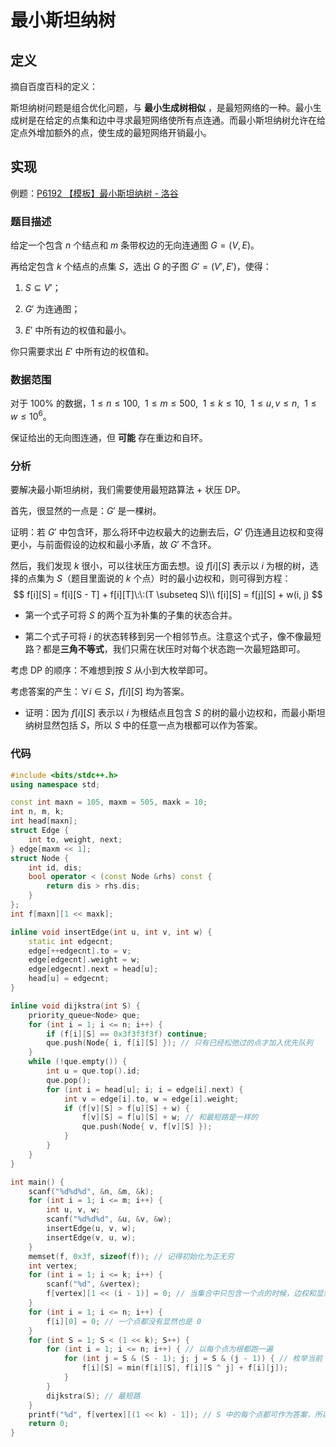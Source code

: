 # 最小斯坦纳树

## 定义

摘自百度百科的定义：

斯坦纳树问题是组合优化问题，与 **最小生成树相似** ，是最短网络的一种。最小生成树是在给定的点集和边中寻求最短网络使所有点连通。而最小斯坦纳树允许在给定点外增加额外的点，使生成的最短网络开销最小。

## 实现

例题：[P6192 【模板】最小斯坦纳树 - 洛谷](https://www.luogu.com.cn/problem/P6192)

### 题目描述

给定一个包含 $n$ 个结点和 $m$ 条带权边的无向连通图 $G=(V,E)$。

再给定包含 $k$ 个结点的点集 $S$，选出 $G$ 的子图 $G'=(V',E')$，使得：

1. $S\subseteq V'$；

2. $G'$ 为连通图；

3. $E'$ 中所有边的权值和最小。

你只需要求出 $E'$ 中所有边的权值和。

### 数据范围

对于 $100\%$ 的数据，$1\leq n\leq 100,\ \ 1\leq m\leq 500,\ \ 1\leq k\leq 10,\ \ 1\leq u,v\leq n,\ \ 1\leq w\leq 10^6$。

保证给出的无向图连通，但 **可能** 存在重边和自环。

### 分析

要解决最小斯坦纳树，我们需要使用最短路算法 + 状压 DP。

首先，很显然的一点是：$G'$ 是一棵树。

证明：若 $G′$ 中包含环，那么将环中边权最大的边删去后，$G′$ 仍连通且边权和变得更小，与前面假设的边权和最小矛盾，故 $G′$ 不含环。

然后，我们发现 $k$ 很小，可以往状压方面去想。设 $f[i][S]$ 表示以 $i$ 为根的树，选择的点集为 $S$（题目里面说的 $k$ 个点）时的最小边权和，则可得到方程：
$$
f[i][S] = f[i][S - T] + f[i][T]\:\:(T \subseteq S)\\
f[i][S] = f[j][S] + w(i, j)
$$

- 第一个式子可将 $S$ 的两个互为补集的子集的状态合并。

- 第二个式子可将 $i$ 的状态转移到另一个相邻节点。注意这个式子，像不像最短路？都是**三角不等式**，我们只需在状压时对每个状态跑一次最短路即可。

考虑 DP 的顺序：不难想到按 $S$ 从小到大枚举即可。

考虑答案的产生：$\forall i \in S$，$f[i][S]$ 均为答案。

- 证明：因为 $f[i][S]$ 表示以 $i$ 为根结点且包含 $S$ 的树的最小边权和，而最小斯坦纳树显然包括 $S$，所以 $S$ 中的任意一点为根都可以作为答案。

### 代码

```cpp
#include <bits/stdc++.h>
using namespace std;

const int maxn = 105, maxm = 505, maxk = 10;
int n, m, k;
int head[maxn];
struct Edge {
    int to, weight, next;
} edge[maxm << 1];
struct Node {
    int id, dis;
    bool operator < (const Node &rhs) const {
        return dis > rhs.dis;
    }
};
int f[maxn][1 << maxk];

inline void insertEdge(int u, int v, int w) {
    static int edgecnt;
    edge[++edgecnt].to = v;
    edge[edgecnt].weight = w;
    edge[edgecnt].next = head[u];
    head[u] = edgecnt;
}

inline void dijkstra(int S) {
    priority_queue<Node> que;
    for (int i = 1; i <= n; i++) {
        if (f[i][S] == 0x3f3f3f3f) continue;
        que.push(Node{ i, f[i][S] }); // 只有已经松弛过的点才加入优先队列
    }
    while (!que.empty()) {
        int u = que.top().id;
        que.pop();
        for (int i = head[u]; i; i = edge[i].next) {
            int v = edge[i].to, w = edge[i].weight;
            if (f[v][S] > f[u][S] + w) {
                f[v][S] = f[u][S] + w; // 和最短路是一样的
                que.push(Node{ v, f[v][S] });
            }
        }
    }
}

int main() {
    scanf("%d%d%d", &n, &m, &k);
    for (int i = 1; i <= m; i++) {
        int u, v, w;
        scanf("%d%d%d", &u, &v, &w);
        insertEdge(u, v, w);
        insertEdge(v, u, w);
    }
    memset(f, 0x3f, sizeof(f)); // 记得初始化为正无穷
    int vertex;
    for (int i = 1; i <= k; i++) {
        scanf("%d", &vertex);
        f[vertex][1 << (i - 1)] = 0; // 当集合中只包含一个点的时候，边权和显然为 0
    }
    for (int i = 1; i <= n; i++) {
        f[i][0] = 0; // 一个点都没有显然也是 0
    }
    for (int S = 1; S < (1 << k); S++) {
        for (int i = 1; i <= n; i++) { // 以每个点为根都跑一遍
            for (int j = S & (S - 1); j; j = S & (j - 1)) { // 枚举当前 S 的子集（不含空集和 S 本身，原因自己想）
                f[i][S] = min(f[i][S], f[i][S ^ j] + f[i][j]);
            }
        }
        dijkstra(S); // 最短路
    }
    printf("%d", f[vertex][(1 << k) - 1]); // S 中的每个点都可作为答案，所以就干脆直接用最后读入的 vertex
    return 0;
}
```

